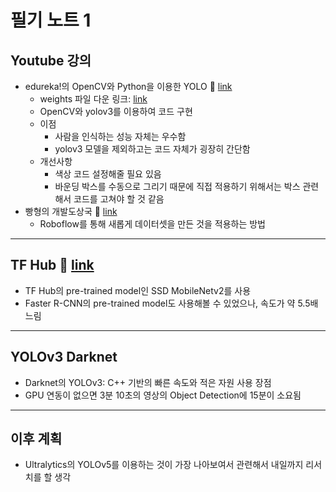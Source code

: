 # 필기 노트 1

## Youtube 강의
- edureka!의 OpenCV와 Python을 이용한 YOLO 🏫 [link](https://www.youtube.com/watch?v=b59xfUZZqJE&t=1s)
    - weights 파일 다운 링크: [link](https://pjreddie.com/darknet/yolo/)
    - OpenCV와 yolov3를 이용하여 코드 구현
    - 이점
        - 사람을 인식하는 성능 자체는 우수함
        - yolov3 모델을 제외하고는 코드 자체가 굉장히 간단함
    - 개선사항
        - 색상 코드 설정해줄 필요 있음
        - 바운딩 박스를 수동으로 그리기 때문에 직접 적용하기 위해서는 박스 관련해서 코드를 고쳐야 할 것 같음
- 빵형의 개발도상국 🏫 [link](https://www.youtube.com/watch?v=T0DO1C8uYP8&t=612s)
    - Roboflow를 통해 새롭게 데이터셋을 만든 것을 적용하는 방법

---
## TF Hub 🏫 [link](https://www.tensorflow.org/hub/tutorials/object_detection?hl=ko)
- TF Hub의 pre-trained model인 SSD MobileNetv2를 사용
- Faster R-CNN의 pre-trained model도 사용해볼 수 있었으나, 속도가 약 5.5배 느림

---
## YOLOv3 Darknet
- Darknet의 YOLOv3: C++ 기반의 빠른 속도와 적은 자원 사용 장점
- GPU 연동이 없으면 3분 10초의 영상의 Object Detection에 15분이 소요됨

---
## 이후 계획
- Ultralytics의 YOLOv5를 이용하는 것이 가장 나아보여서 관련해서 내일까지 리서치를 할 생각